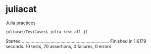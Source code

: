 juliacat
========

Julia practices


	juliacat/TestCases$ julia test_all.jl
  Started
  ......................................................................
  Finished in 1.6179 seconds.
  10 tests, 70 assertions, 0 failures, 0 errors
